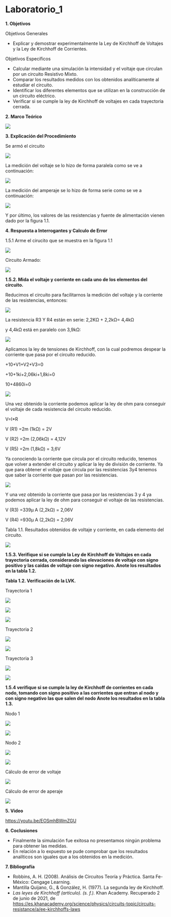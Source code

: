 # Laboratorio_1

__1. Objetivos__

Objetivos Generales 
* Explicar y demostrar experimentalmente la Ley de Kirchhoff de Voltajes y la Ley de
Kirchhoff de Corrientes.

Objetivos Específicos 
* Calcular mediante una simulación la intensidad y el voltaje que circulan por un circuito Resistivo Mixto.
* Comparar los resultados medidos con los obtenidos analíticamente al estudiar el circuito.
* Identificar los diferentes elementos que se utilizan en la construcción de un circuito eléctrico.
* Verificar si se cumple la ley de Kirchhoff de voltajes en cada trayectoria cerrada.


__2. Marco Teórico__ 

![](https://github.com/ItzAdoc/Laboratorio_1/blob/main/Marco%20Teorico.PNG)


__3. Explicación del Procedimiento__

Se armó el circuito 

![](https://github.com/ItzAdoc/Laboratorio_1/blob/main/Circuito%20Pro.PNG)

La medición del voltaje se lo hizo de forma paralela como se ve a continuación:

![](https://github.com/ItzAdoc/Laboratorio_1/blob/main/Medi%20V.PNG)

La medición del amperaje se lo hizo de forma serie como se ve a continuación:

![](https://github.com/ItzAdoc/Laboratorio_1/blob/main/Medi%20Serie.PNG)

Y por último, los valores de las resistencias y fuente de alimentación vienen dado por la figura 1.1.

__4. Respuesta a Interrogantes y Calculo de Error__

1.5.1 Arme el cirucito que se muestra en la figura 1.1

![](https://github.com/ItzAdoc/Laboratorio_1/blob/main/Figura%201.1.PNG)

Circuito Armado:

![](https://github.com/ItzAdoc/Laboratorio_1/blob/main/Circuito%20Armado.jpg)

**1.5.2. Mida el voltaje y corriente en cada uno de los elementos del circuito.**

Reducimos el circuito para facilitarnos la medición del voltaje y la corriente de las resistencias, entonces:

![](https://github.com/ItzAdoc/Laboratorio_1/blob/main/Tramo%201.PNG)

La resistencia R3 Y R4 están en serie: 
2,2KΩ + 2,2kΩ= 4,4kΩ

y 4,4kΩ está en paralelo con 3,9kΩ:

![](https://github.com/ItzAdoc/Laboratorio_1/blob/main/1.PNG)

Aplicamos la ley de tensiones de Kirchhoff, con la cual podremos despear la corriente que pasa por el circuito reducido.

+10+V1+V2+V3=0

+10+1ki+2,06ki+1,8ki=0

10+4860i=0

![](https://github.com/ItzAdoc/Laboratorio_1/blob/main/2.PNG)

Una vez obtenido la corriente podemos aplicar la ley de ohm para conseguir el voltaje de cada resistencia del circuito reducido.

V=I*R

V (R1) =2m (1kΩ) = 2V

V (R2) =2m (2,06kΩ) = 4,12V

V (R5) =2m (1,8kΩ) = 3,6V


Ya conociendo la corriente que circula por el circuito reducido, tenemos que volver a extender el circuito y aplicar la ley de división de corriente. Ya que  para obtener el voltaje que circula por las resistencias 3y4 tenemos que saber la corriente que pasan por las resistencias.

![](https://github.com/ItzAdoc/Laboratorio_1/blob/main/3.PNG)

Y una vez obtenido la corriente que pasa por las resistencias 3 y 4 ya podemos aplicar la ley de ohm para conseguir el voltaje de las resistencias.

V (R3) =339μ A (2,2kΩ) = 2,06V

V (R4) =930μ A (2,2kΩ) = 2,06V

Tabla 1.1. Resultados obtenidos de voltaje y corriente, en cada elemento del circuito.

![](https://github.com/ItzAdoc/Laboratorio_1/blob/main/Tabla%201.11.PNG)

**1.5.3. Verifique si se cumple la Ley de Kirchhoff de Voltajes en cada trayectoria cerrada,
considerando las elevaciones de voltaje con signo positivo y las caídas de voltaje con
signo negativo. Anote los resultados en la tabla 1.2.**

**Tabla 1.2. Verificación de la LVK.**

Trayectoria 1

![](https://github.com/ItzAdoc/Laboratorio_1/blob/main/Grafico%20T1.PNG)

![](https://github.com/ItzAdoc/Laboratorio_1/blob/main/T1.PNG)


![](https://github.com/ItzAdoc/Laboratorio_1/blob/main/V%20Trayectoria%201.PNG)

Trayectoria 2 

![](https://github.com/ItzAdoc/Laboratorio_1/blob/main/T2.PNG)

![](https://github.com/ItzAdoc/Laboratorio_1/blob/main/V%20Trayectoria%202.PNG)

Trayectoria 3 

![](https://github.com/ItzAdoc/Laboratorio_1/blob/main/T3.1.PNG)

![](https://github.com/ItzAdoc/Laboratorio_1/blob/main/V%20Trayectoria%203.PNG)

**1.5.4 verifique si se cumple la ley de Kirchhoff de corrientes en cada nodo, tomando con signo positivo a las corrientes que entran al nodo y con signo negativo las que salen del nodo Anote los resultados en la tabla 1.3.**

Nodo 1

![](https://github.com/ItzAdoc/Laboratorio_1/blob/main/Nodo%201.PNG)

![](https://github.com/ItzAdoc/Laboratorio_1/blob/main/Nodo%201%20Corriente.PNG)


Nodo 2 

![](https://github.com/ItzAdoc/Laboratorio_1/blob/main/Nodo%202.PNG)

![](https://github.com/ItzAdoc/Laboratorio_1/blob/main/Nodo%202%20Corriente.PNG)


Cálculo de error de voltaje 

![](https://github.com/ItzAdoc/Laboratorio_1/blob/main/Error%20Voltaje.PNG)

Cálculo de error de aperaje 

![](https://github.com/ItzAdoc/Laboratorio_1/blob/main/Error%20Amperaje.PNG)

__5. Video__

https://youtu.be/EOSmhBWmZGU


__6. Coclusiones__ 
* Finalmente la simulación fue exitosa no presentamos ningún problema para obtener las medidas.
* En relación a lo expuesto se pude comprobar que los resultados analíticos son iguales que a los obtenidos en la medición. 


__7. Bibliografía__

* Robbins, A. H. (2008). Análisis de Circuitos Teoría y Práctica. Santa Fe-México: Cengage Learning. 
* Mantilla Quijano, G., & González, H. (1977). La segunda ley de Kirchhoff.
* *Las leyes de Kirchhoff (artículo). (s. f.).* Khan Academy. Recuperado 2 de junio de 2021, de https://es.khanacademy.org/science/physics/circuits-topic/circuits-resistance/a/ee-kirchhoffs-laws
